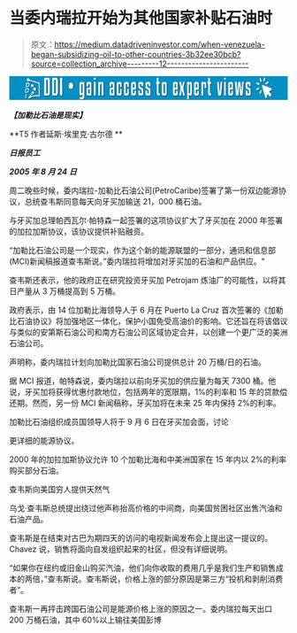 # 当委内瑞拉开始为其他国家补贴石油时

> 原文：<https://medium.datadriveninvestor.com/when-venezuela-began-subsidizing-oil-to-other-countries-3b32ee30bcb?source=collection_archive---------12----------------------->

[![](img/87b8630b967bc4bff1cf2b363871968f.png)](http://www.track.datadriveninvestor.com/1B9E)

***【加勒比石油是现实】***

**T5 作者延斯·埃里克·古尔德 **

***日报员工***

***2005 年 8 月 24 日***

周二晚些时候，委内瑞拉-加勒比石油公司(PetroCaribe)签署了第一份双边能源协议，总统查韦斯同意每天向牙买加输送 21，000 桶石油。

与牙买加总理帕西瓦尔·帕特森一起签署的这项协议扩大了牙买加在 2000 年签署的加拉加斯协议，该协议提供补贴融资。

“加勒比石油公司是一个现实，作为这个新的能源联盟的一部分，通讯和信息部(MCI)新闻稿报道查韦斯说。”委内瑞拉将增加对牙买加的石油和产品供应。"

查韦斯还表示，他的政府正在研究投资牙买加 Petrojam 炼油厂的可能性，以将其日产量从 3 万桶提高到 5 万桶。

政府表示，由 14 位加勒比海领导人于 6 月在 Puerto La Cruz 首次签署的《加勒比石油协议》将加强地区一体化，保护小国免受高油价的影响。它还旨在将该倡议与类似的安第斯石油公司和南方石油公司区域协定合并，以创建一个更广泛的美洲石油公司。

声明称，委内瑞拉计划向加勒比国家石油公司提供总计 20 万桶/日的石油。

据 MCI 报道，帕特森说，委内瑞拉以前向牙买加的供应量为每天 7300 桶。他说，牙买加将获得优惠付款地位，包括两年的宽限期，1%的利率和 15 年的贷款偿还期。然而，另一份 MCI 新闻稿称，牙买加将在未来 25 年内保持 2%的利率。

加勒比石油组织成员国领导人将于 9 月 6 日在牙买加会面，讨论

更详细的能源协议。

2000 年的加拉加斯协议允许 10 个加勒比海和中美洲国家在 15 年内以 2%的利率购买部分石油。

查韦斯向美国穷人提供天然气

乌戈·查韦斯总统提出绕过他声称抬高价格的中间商，向美国贫困社区出售汽油和石油产品。

查韦斯是在结束对古巴为期四天的访问的电视新闻发布会上提出这一提议的。Chavez 说，销售将面向自发组织起来的社区，但没有详细说明。

“如果你在纽约或旧金山购买汽油，他们向你收取的费用几乎是我们生产和销售成本的两倍，”查韦斯说。查韦斯说，价格上涨的部分原因是第三方“投机和剥削消费者”。

查韦斯一再抨击跨国石油公司是能源价格上涨的原因之一。委内瑞拉每天出口 200 万桶石油，其中 60%以上输往美国彭博